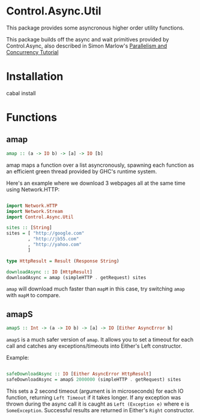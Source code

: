 
# Control.Async.Util

This package provides some asyncronous higher order utility functions.

This package builds off the async and wait primitives provided by Control.Async,
also described in Simon Marlow's [Parallelism and Concurrency
Tutorial](http://community.haskell.org/~simonmar/par-tutorial.pdf)

# Installation

cabal install

# Functions

## amap

```haskell
amap :: (a -> IO b) -> [a] -> IO [b]
```

amap maps a function over a list asyncronously, spawning each function as an
efficient green thread provided by GHC's runtime system.

Here's an example where we download 3 webpages all at the same time using
Network.HTTP:

```haskell

import Network.HTTP
import Network.Stream
import Control.Async.Util

sites :: [String]
sites = [ "http://google.com"
        , "http://jb55.com"
        , "http://yahoo.com"
        ]

type HttpResult = Result (Response String)

downloadAsync :: IO [HttpResult]
downloadAsync = amap (simpleHTTP . getRequest) sites

```

`amap` will download much faster than `mapM` in this case, try switching `amap`
with `mapM` to compare.

## amapS

```haskell
amapS :: Int -> (a -> IO b) -> [a] -> IO [Either AsyncError b]
```

`amapS` is a much safer version of `amap`. It allows you to set a timeout for
each call and catches any exceptions/timeouts into Either's Left constructor.

Example:

```haskell

safeDownloadAsync :: IO [Either AsyncError HttpResult]
safeDownloadAsync = amapS 2000000 (simpleHTTP . getRequest) sites

```

This sets a 2 second timeout (argument is in microseconds) for each IO function,
returning `Left Timeout` if it takes longer. If any exception was thrown during
the async call it is caught as `Left (Exception e)` where e is `SomeException`.
Successful results are returned in Either's `Right` constructor.
